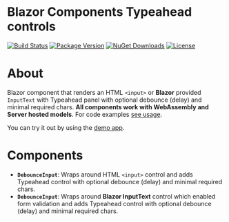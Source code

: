 Blazor Components Typeahead controls
============
[![Build Status](https://dev.azure.com/major-soft/GitHub/_apis/build/status/blazor-components/blazor-components-build-check)](https://dev.azure.com/major-soft/GitHub/_build/latest?definitionId=6)
[![Package Version](https://img.shields.io/nuget/v/Majorsoft.Blazor.Components.Typeahead?label=Latest%20Version)](https://www.nuget.org/packages/Majorsoft.Blazor.Components.Typeahead/)
[![NuGet Downloads](https://img.shields.io/nuget/dt/Majorsoft.Blazor.Components.Typeahead?label=Downloads)](https://www.nuget.org/packages/Majorsoft.Blazor.Components.Typeahead/)
[![License](https://img.shields.io/badge/License-MIT-green.svg)](https://github.com/majorimi/blazor-components/blob/master/LICENSE)

# About

Blazor component that renders an HTML `<input>` or **Blazor** provided `InputText` with Typeahead panel with optional debounce (delay) and minimal required chars. **All components work with WebAssembly and Server hosted models**. 
For code examples [see usage](https://github.com/majorimi/blazor-components/blob/master/src/Blazor.Components.TestApps.Common/Components/Typeahead.razor).

You can try it out by using the [demo app](https://blazorextensions.z6.web.core.windows.net/typeahead).

# Components
- **`DebounceInput`**: Wraps around HTML `<input>` control and adds Typeahead control with optional debounce (delay) and minimal required chars. 
- **`DebounceInput`**: Wraps around **Blazor InputText** control which enabled form validation and adds Typeahead control with optional debounce (delay) and minimal required chars.